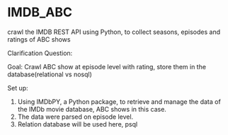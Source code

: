 # IMDB_ABC
​crawl the IMDB REST API using Python, to collect seasons, episodes and ratings of ABC shows

Clarification Question:

Goal:
Crawl ABC show at episode level with rating, store them in the database(relational vs nosql)

Set up:

1. Using IMDbPY, a Python package, to retrieve and manage the data of the IMDb movie database, ABC shows in this case.
2. The data were parsed on episode level.
3. Relation database will be used here, psql
